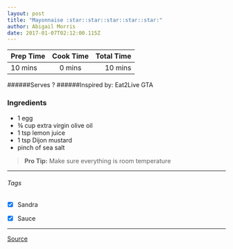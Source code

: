 ```yaml
---
layout: post
title: "Mayonnaise :star::star::star::star::star:"
author: Abigail Morris
date: 2017-01-07T02:12:00.115Z
---
```


| Prep Time  | Cook Time    | Total Time  |
| ---------- |:------------:| -----------:|
| 10 mins    | 0 mins      | 10 mins     |


######Serves ?
######Inspired by: Eat2Live GTA

### Ingredients

* 1 egg
* ¾ cup extra virgin olive oil
* 1 tsp lemon juice
* 1 tsp Dijon mustard
* pinch of sea salt

> **Pro Tip:** Make sure everything is room temperature

---

###### Tags
- [x] Sandra
- [x] Sauce


---

[Source](www.eat2livegta.com)

